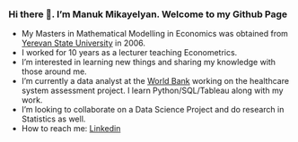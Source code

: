 ### Hi there 👋. I’m Manuk Mikayelyan. Welcome to my Github Page



- My Masters in Mathematical Modelling in Economics was obtained from [Yerevan State University](http://ysu.am/main/en) in 2006. 
- I worked for 10 years as a lecturer teaching Econometrics.
- I’m interested in learning new things and sharing my knowledge with those around me.
- I’m currently a data analyst at the [World Bank](https://www.worldbank.org/en/home) working on the healthcare system assessment project. I learn Python/SQL/Tableau  along with my work.
- I’m looking to collaborate on a Data Science Project and do research in Statistics as well.
- How to reach me: [Linkedin](www.linkedin.com/in/manuk-mikayelyan)
